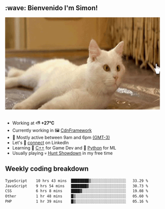 <h2>:wave: <b>Bienvenido I'm Simon!&nbsp;</b></h2>

<section>
  <img src="./static/banner.gif" height=300 width=1000>
</section>

<br>

<ul>
  <li>
		<!--START_SECTION:weather-->
		Working at <b>⛅️  +27°C</b>
		<!--END_SECTION:weather-->
  </li>
  <li>
    Currently working in 🖼️&nbsp;<a href=https://github.com/snapverse/cdn-framework target=_blank>CdnFramework</a>
  </li>
  <li>
    🚩 Mostly active between 9am and 6pm <a href=https://onlinealarmkur.com/world/es target=_blank>(GMT-3)</a>
  </li>
  <li>
    Let's 🔗&nbsp;<a href=https://www.linkedin.com/in/itsimmons target=_blank>connect</a> on LinkedIn
  </li>
  <li>
    Learning 👴&nbsp;<a href=https://images3.memedroid.com/images/UPLOADED755/65f2bce6734f6.webp target=_blank>C++</a> for Game Dev and 🐍&nbsp;<a href=https://qph.cf2.quoracdn.net/main-qimg-4472b6229cb75bf66ab531f3ebd4f975-lq target=_blank>Python</a> for ML
  </li>
  <li>
    Usually playing 💀&nbsp;<a href=https://www.huntshowdown.com target=_blank>Hunt Showdown</a> in my free time
  </li>
</ul>

<h2><b>Weekly coding breakdown </b></h2>

<!--START_SECTION:waka-->

```txt
TypeScript    10 hrs 43 mins  ████████▒░░░░░░░░░░░░░░░░   33.29 %
JavaScript    9 hrs 54 mins   ███████▓░░░░░░░░░░░░░░░░░   30.73 %
CSS           6 hrs 8 mins    ████▓░░░░░░░░░░░░░░░░░░░░   19.08 %
Other         1 hr 48 mins    █▒░░░░░░░░░░░░░░░░░░░░░░░   05.60 %
PHP           1 hr 39 mins    █▒░░░░░░░░░░░░░░░░░░░░░░░   05.16 %
```

<!--END_SECTION:waka-->
